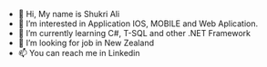 - 👋 Hi, My name is Shukri Ali
- 👀 I’m interested in Application IOS, MOBILE and Web Aplication.
- 🌱 I’m currently learning C#, T-SQL and other .NET Framework
- 💞️ I’m looking for job in New Zealand
- 📫 You can reach me in Linkedin

<!---
ShukriPro/ShukriPro is a ✨ special ✨ repository because its `README.md` (this file) appears on your GitHub profile.
You can click the Preview link to take a look at your changes.
--->
